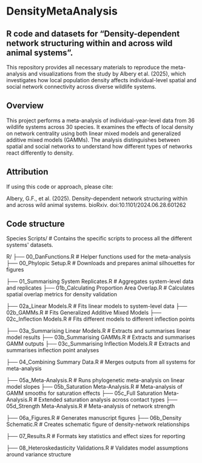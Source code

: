 # DensityMetaAnalysis

## R code and datasets for “Density-dependent network structuring within and across wild animal systems”.

This repository provides all necessary materials to reproduce the meta-analysis and visualizations from the study by Albery et al. (2025), which investigates how local population density affects individual-level spatial and social network connectivity across diverse wildlife systems.

## Overview
This project performs a meta-analysis of individual-year-level data from 36 wildlife systems across 30 species. It examines the effects of local density on network centrality using both linear mixed models and generalized additive mixed models (GAMMs). The analysis distinguishes between spatial and social networks to understand how different types of networks react differently to density.

## Attribution
If using this code or approach, please cite:

Albery, G.F., et al. (2025). Density-dependent network structuring within and across wild animal systems. bioRxiv. doi:10.1101/2024.06.28.601262


## Code structure

Species Scripts/                          # Contains the specific scripts to process all the different systems' datasets.

R/
├── 00_DanFunctions.R                     # Helper functions used for the meta-analysis
├── 00_Phylopic Setup.R                   # Downloads and prepares animal silhouettes for figures

├── 01_Summarising System Replicates.R   # Aggregates system-level data and replicates
├── 01b_Calculating Proportion Area Overlap.R   # Calculates spatial overlap metrics for density validation

├── 02a_Linear Models.R                   # Fits linear models to system-level data
├── 02b_GAMMs.R                           # Fits Generalized Additive Mixed Models
├── 02c_Inflection Models.R               # Fits different models to different inflection points

├── 03a_Summarising Linear Models.R      # Extracts and summarises linear model results
├── 03b_Summarising GAMMs.R              # Extracts and summarises GAMM outputs
├── 03c_Summarising Inflection Models.R  # Extracts and summarises inflection point analyses

├── 04_Combining Summary Data.R          # Merges outputs from all systems for meta-analysis

├── 05a_Meta-Analysis.R                  # Runs phylogenetic meta-analysis on linear model slopes
├── 05b_Saturation Meta-Analysis.R       # Meta-analysis of GAMM smooths for saturation effects
├── 05c_Full Saturation Meta-Analysis.R  # Extended saturation analysis across contact types
├── 05d_Strength Meta-Analysis.R         # Meta-analysis of network strength

├── 06a_Figures.R                        # Generates manuscript figures
├── 06b_Density Schematic.R              # Creates schematic figure of density-network relationships

├── 07_Results.R                         # Formats key statistics and effect sizes for reporting

├── 08_Heteroskedasticity Validations.R # Validates model assumptions around variance structure

